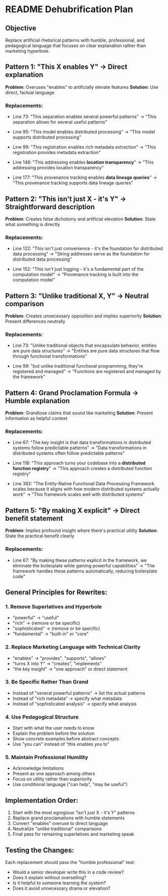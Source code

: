 # README Dehubrification Plan

## Objective
Replace artificial rhetorical patterns with humble, professional, and pedagogical language that focuses on clear explanation rather than marketing hyperbole.

## Pattern 1: "This X enables Y" → Direct explanation
**Problem**: Overuses "enables" to artificially elevate features
**Solution**: Use direct, factual language

### Replacements:
- Line 73: "This separation enables several powerful patterns" 
  → "This separation allows for several useful patterns"

- Line 95: "This model enables distributed processing"
  → "This model supports distributed processing"

- Line 99: "This registration enables rich metadata extraction"
  → "This registration provides metadata extraction"

- Line 148: "This addressing enables **location transparency**"
  → "This addressing provides location transparency"

- Line 177: "This provenance tracking enables **data lineage queries**"
  → "This provenance tracking supports data lineage queries"

## Pattern 2: "This isn't just X - it's Y" → Straightforward description
**Problem**: Creates false dichotomy and artificial elevation
**Solution**: State what something is directly

### Replacements:
- Line 122: "This isn't just convenience - it's the foundation for distributed data processing"
  → "String addresses serve as the foundation for distributed data processing"

- Line 152: "This isn't just logging - it's a fundamental part of the computation model"
  → "Provenance tracking is built into the computation model"

## Pattern 3: "Unlike traditional X, Y" → Neutral comparison
**Problem**: Creates unnecessary opposition and implies superiority
**Solution**: Present differences neutrally

### Replacements:
- Line 73: "Unlike traditional objects that encapsulate behavior, entities are pure data structures"
  → "Entities are pure data structures that flow through functional transformations"

- Line 99: "but unlike traditional functional programming, they're registered and managed"
  → "Functions are registered and managed by the framework"

## Pattern 4: Grand Proclamation Formula → Humble explanation
**Problem**: Grandiose claims that sound like marketing
**Solution**: Present information as helpful context

### Replacements:
- Line 67: "The key insight is that data transformations in distributed systems follow predictable patterns"
  → "Data transformations in distributed systems often follow predictable patterns"

- Line 118: "This approach turns your codebase into a **distributed function registry**"
  → "This approach creates a distributed function registry"

- Line 392: "The Entity-Native Functional Data Processing Framework scales because it aligns with how modern distributed systems actually work"
  → "This framework scales well with distributed systems"

## Pattern 5: "By making X explicit" → Direct benefit statement
**Problem**: Implies profound insight where there's practical utility
**Solution**: State the practical benefit clearly

### Replacements:
- Line 67: "By making these patterns explicit in the framework, we eliminate the boilerplate while gaining powerful capabilities"
  → "The framework handles these patterns automatically, reducing boilerplate code"

## General Principles for Rewrites:

### 1. Remove Superlatives and Hyperbole
- "powerful" → "useful"
- "rich" → (remove or be specific)
- "sophisticated" → (remove or be specific)
- "fundamental" → "built-in" or "core"

### 2. Replace Marketing Language with Technical Clarity
- "enables" → "provides", "supports", "allows"
- "turns X into Y" → "creates", "implements"
- "the key insight" → "one approach" or direct statement

### 3. Be Specific Rather Than Grand
- Instead of "several powerful patterns" → list the actual patterns
- Instead of "rich metadata" → specify what metadata
- Instead of "sophisticated analysis" → specify what analysis

### 4. Use Pedagogical Structure
- Start with what the user needs to know
- Explain the problem before the solution
- Show concrete examples before abstract concepts
- Use "you can" instead of "this enables you to"

### 5. Maintain Professional Humility
- Acknowledge limitations
- Present as one approach among others
- Focus on utility rather than superiority
- Use conditional language ("can help", "may be useful")

## Implementation Order:
1. Start with the most egregious "isn't just X - it's Y" patterns
2. Replace grand proclamations with humble statements
3. Convert "enables" overuse to direct language
4. Neutralize "unlike traditional" comparisons
5. Final pass for remaining superlatives and marketing speak

## Testing the Changes:
Each replacement should pass the "humble professional" test:
- Would a senior developer write this in a code review?
- Does it explain without overselling?
- Is it helpful to someone learning the system?
- Does it avoid unnecessary drama or elevation?